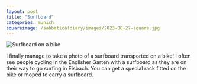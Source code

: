 ```yaml
---
layout: post
title: "Surfboard"
categories: munich
squareimage: /sabbaticaldiary/images/2023-08-27-square.jpg
---
```

<img src="/sabbaticaldiary/images/2023-08-27.jpg" alt="Surfboard on a bike" class="center">

I finally manage to take a photo of a surfboard transported on a bike! I often see people cycling in the Englisher Garten with a surfboard as they are on their way to go surfing in Eisbach. You can get a special rack fitted on the bike or moped to carry a surfboard.